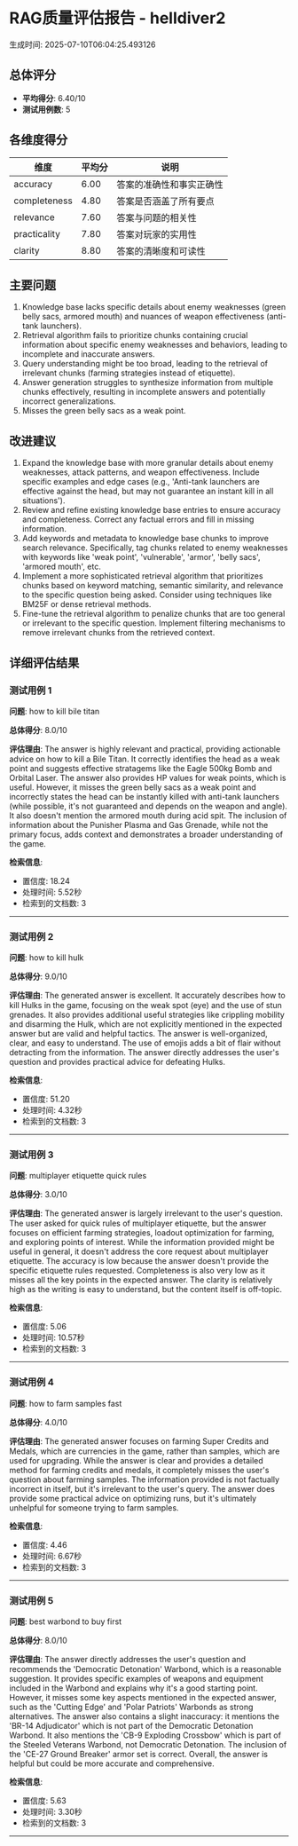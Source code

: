 # RAG质量评估报告 - helldiver2

生成时间: 2025-07-10T06:04:25.493126

## 总体评分

- **平均得分**: 6.40/10
- **测试用例数**: 5

## 各维度得分

| 维度 | 平均分 | 说明 |
|------|--------|------|
| accuracy | 6.00 | 答案的准确性和事实正确性 |
| completeness | 4.80 | 答案是否涵盖了所有要点 |
| relevance | 7.60 | 答案与问题的相关性 |
| practicality | 7.80 | 答案对玩家的实用性 |
| clarity | 8.80 | 答案的清晰度和可读性 |

## 主要问题

1. Knowledge base lacks specific details about enemy weaknesses (green belly sacs, armored mouth) and nuances of weapon effectiveness (anti-tank launchers).
2. Retrieval algorithm fails to prioritize chunks containing crucial information about specific enemy weaknesses and behaviors, leading to incomplete and inaccurate answers.
3. Query understanding might be too broad, leading to the retrieval of irrelevant chunks (farming strategies instead of etiquette).
4. Answer generation struggles to synthesize information from multiple chunks effectively, resulting in incomplete answers and potentially incorrect generalizations.
5. Misses the green belly sacs as a weak point.

## 改进建议

1. Expand the knowledge base with more granular details about enemy weaknesses, attack patterns, and weapon effectiveness. Include specific examples and edge cases (e.g., 'Anti-tank launchers are effective against the head, but may not guarantee an instant kill in all situations').
2. Review and refine existing knowledge base entries to ensure accuracy and completeness. Correct any factual errors and fill in missing information.
3. Add keywords and metadata to knowledge base chunks to improve search relevance. Specifically, tag chunks related to enemy weaknesses with keywords like 'weak point', 'vulnerable', 'armor', 'belly sacs', 'armored mouth', etc.
4. Implement a more sophisticated retrieval algorithm that prioritizes chunks based on keyword matching, semantic similarity, and relevance to the specific question being asked. Consider using techniques like BM25F or dense retrieval methods.
5. Fine-tune the retrieval algorithm to penalize chunks that are too general or irrelevant to the specific question. Implement filtering mechanisms to remove irrelevant chunks from the retrieved context.

## 详细评估结果


### 测试用例 1

**问题**: how to kill bile titan

**总体得分**: 8.0/10

**评估理由**: The answer is highly relevant and practical, providing actionable advice on how to kill a Bile Titan. It correctly identifies the head as a weak point and suggests effective stratagems like the Eagle 500kg Bomb and Orbital Laser. The answer also provides HP values for weak points, which is useful. However, it misses the green belly sacs as a weak point and incorrectly states the head can be instantly killed with anti-tank launchers (while possible, it's not guaranteed and depends on the weapon and angle). It also doesn't mention the armored mouth during acid spit. The inclusion of information about the Punisher Plasma and Gas Grenade, while not the primary focus, adds context and demonstrates a broader understanding of the game.

**检索信息**:
- 置信度: 18.24
- 处理时间: 5.52秒
- 检索到的文档数: 3

---

### 测试用例 2

**问题**: how to kill hulk

**总体得分**: 9.0/10

**评估理由**: The generated answer is excellent. It accurately describes how to kill Hulks in the game, focusing on the weak spot (eye) and the use of stun grenades. It also provides additional useful strategies like crippling mobility and disarming the Hulk, which are not explicitly mentioned in the expected answer but are valid and helpful tactics. The answer is well-organized, clear, and easy to understand. The use of emojis adds a bit of flair without detracting from the information. The answer directly addresses the user's question and provides practical advice for defeating Hulks.

**检索信息**:
- 置信度: 51.20
- 处理时间: 4.32秒
- 检索到的文档数: 3

---

### 测试用例 3

**问题**: multiplayer etiquette quick rules

**总体得分**: 3.0/10

**评估理由**: The generated answer is largely irrelevant to the user's question. The user asked for quick rules of multiplayer etiquette, but the answer focuses on efficient farming strategies, loadout optimization for farming, and exploring points of interest. While the information provided might be useful in general, it doesn't address the core request about multiplayer etiquette. The accuracy is low because the answer doesn't provide the specific etiquette rules requested. Completeness is also very low as it misses all the key points in the expected answer. The clarity is relatively high as the writing is easy to understand, but the content itself is off-topic.

**检索信息**:
- 置信度: 5.06
- 处理时间: 10.57秒
- 检索到的文档数: 3

---

### 测试用例 4

**问题**: how to farm samples fast

**总体得分**: 4.0/10

**评估理由**: The generated answer focuses on farming Super Credits and Medals, which are currencies in the game, rather than samples, which are used for upgrading. While the answer is clear and provides a detailed method for farming credits and medals, it completely misses the user's question about farming samples. The information provided is not factually incorrect in itself, but it's irrelevant to the user's query. The answer does provide some practical advice on optimizing runs, but it's ultimately unhelpful for someone trying to farm samples.

**检索信息**:
- 置信度: 4.46
- 处理时间: 6.67秒
- 检索到的文档数: 3

---

### 测试用例 5

**问题**: best warbond to buy first

**总体得分**: 8.0/10

**评估理由**: The answer directly addresses the user's question and recommends the 'Democratic Detonation' Warbond, which is a reasonable suggestion. It provides specific examples of weapons and equipment included in the Warbond and explains why it's a good starting point. However, it misses some key aspects mentioned in the expected answer, such as the 'Cutting Edge' and 'Polar Patriots' Warbonds as strong alternatives. The answer also contains a slight inaccuracy: it mentions the 'BR-14 Adjudicator' which is not part of the Democratic Detonation Warbond. It also mentions the 'CB-9 Exploding Crossbow' which is part of the Steeled Veterans Warbond, not Democratic Detonation. The inclusion of the 'CE-27 Ground Breaker' armor set is correct. Overall, the answer is helpful but could be more accurate and comprehensive.

**检索信息**:
- 置信度: 5.63
- 处理时间: 3.30秒
- 检索到的文档数: 3

---
